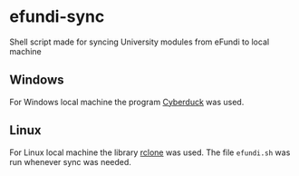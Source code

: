 # efundi-sync
Shell script made for syncing University modules from eFundi to local machine

## Windows

For Windows local machine the program [Cyberduck](https://cyberduck.io/) was used.

## Linux

For Linux local machine the library [rclone](https://rclone.org/) was used. The file ```efundi.sh``` was run whenever sync was needed.
